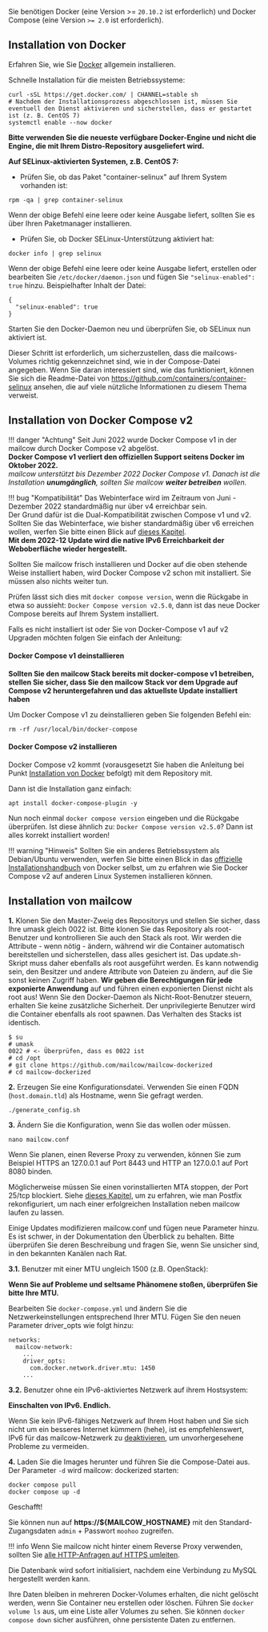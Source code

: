 Sie benötigen Docker (eine Version >= `20.10.2` ist erforderlich) und Docker Compose (eine Version `>= 2.0` ist erforderlich).

## Installation von Docker
Erfahren Sie, wie Sie [Docker](https://docs.docker.com/install/) allgemein installieren.

Schnelle Installation für die meisten Betriebssysteme:

```
curl -sSL https://get.docker.com/ | CHANNEL=stable sh
# Nachdem der Installationsprozess abgeschlossen ist, müssen Sie eventuell den Dienst aktivieren und sicherstellen, dass er gestartet ist (z. B. CentOS 7)
systemctl enable --now docker
```

**Bitte verwenden Sie die neueste verfügbare Docker-Engine und nicht die Engine, die mit Ihrem Distro-Repository ausgeliefert wird.**

**Auf SELinux-aktivierten Systemen, z.B. CentOS 7:**

- Prüfen Sie, ob das Paket "container-selinux" auf Ihrem System vorhanden ist:

```
rpm -qa | grep container-selinux
```

Wenn der obige Befehl eine leere oder keine Ausgabe liefert, sollten Sie es über Ihren Paketmanager installieren.

- Prüfen Sie, ob Docker SELinux-Unterstützung aktiviert hat:

```
docker info | grep selinux
```

Wenn der obige Befehl eine leere oder keine Ausgabe liefert, erstellen oder bearbeiten Sie `/etc/docker/daemon.json` und fügen Sie `"selinux-enabled": true` hinzu. Beispielhafter Inhalt der Datei:

```
{
  "selinux-enabled": true
}
```

Starten Sie den Docker-Daemon neu und überprüfen Sie, ob SELinux nun aktiviert ist.

Dieser Schritt ist erforderlich, um sicherzustellen, dass die mailcows-Volumes richtig gekennzeichnet sind, wie in der Compose-Datei angegeben.
Wenn Sie daran interessiert sind, wie das funktioniert, können Sie sich die Readme-Datei von https://github.com/containers/container-selinux ansehen, die auf viele nützliche Informationen zu diesem Thema verweist.

## Installation von Docker Compose v2

!!! danger "Achtung"
    Seit Juni 2022 wurde Docker Compose v1 in der mailcow durch Docker Compose v2 abgelöst. <br>
    **Docker Compose v1 verliert den offiziellen Support seitens Docker im Oktober 2022.** <br>
    _mailcow unterstützt bis Dezember 2022 Docker Compose v1. Danach ist die Installation **unumgänglich**, sollten Sie mailcow **weiter betreiben** wollen._

!!! bug "Kompatibilität"
    Das Webinterface wird im Zeitraum von Juni - Dezember 2022 standardmäßig nur über v4 erreichbar sein.<br>
    Der Grund dafür ist die Dual-Kompatibilität zwischen Compose v1 und v2. <br>
    Sollten Sie das Webinterface, wie bisher standardmäßig über v6 erreichen wollen, werfen Sie bitte einen Blick auf [dieses Kapitel](../post_installation/firststeps-ip_bindings.de.md#ipv6-binding). <br>
    **Mit dem 2022-12 Update wird die native IPv6 Erreichbarkeit der Weboberfläche wieder hergestellt.**

Sollten Sie mailcow frisch installieren und Docker auf die oben stehende Weise installiert haben, wird Docker Compose v2 schon mit installiert. Sie müssen also nichts weiter tun.

Prüfen lässt sich dies mit `docker compose version`, wenn die Rückgabe in etwa so aussieht: `Docker Compose version v2.5.0`, dann ist das neue Docker Compose bereits auf Ihrem System installiert.

Falls es nicht installiert ist oder Sie von Docker-Compose v1 auf v2 Upgraden möchten folgen Sie einfach der Anleitung:

#### Docker Compose v1 deinstallieren
**Sollten Sie den mailcow Stack bereits mit docker-compose v1 betreiben, stellen Sie sicher, dass Sie den mailcow Stack vor dem Upgrade auf Compose v2 heruntergefahren und das aktuellste Update installiert haben**

Um Docker Compose v1 zu deinstallieren geben Sie folgenden Befehl ein:

```
rm -rf /usr/local/bin/docker-compose
```

#### Docker Compose v2 installieren

Docker Compose v2 kommt (vorausgesetzt Sie haben die Anleitung bei Punkt [Installation von Docker](#installation-von-docker) befolgt) mit dem Repository mit.

Dann ist die Installation ganz einfach:

```
apt install docker-compose-plugin -y
```

Nun noch einmal `docker compose version` eingeben und die Rückgabe überprüfen. Ist diese ähnlich zu: `Docker Compose version v2.5.0`? Dann ist alles korrekt installiert worden!

!!! warning "Hinweis"
    Sollten Sie ein anderes Betriebssystem als Debian/Ubuntu verwenden, werfen Sie bitte einen Blick in das [offizielle Installationshandbuch](https://docs.docker.com/compose/install/#install-compose-on-linux-systems) von Docker selbst, um zu erfahren wie Sie Docker Compose v2 auf anderen Linux Systemen installieren können.

## Installation von mailcow

 **1\.** Klonen Sie den Master-Zweig des Repositorys und stellen Sie sicher, dass Ihre umask gleich 0022 ist. 
 Bitte klonen Sie das Repository als root-Benutzer und kontrollieren Sie auch den Stack als root. 
 Wir werden die Attribute - wenn nötig - ändern, während wir die Container automatisch bereitstellen und sicherstellen, dass alles gesichert ist. 
 Das update.sh-Skript muss daher ebenfalls als root ausgeführt werden. 
 Es kann notwendig sein, den Besitzer und andere Attribute von Dateien zu ändern, auf die Sie sonst keinen Zugriff haben. 
 **Wir geben die Berechtigungen für jede exponierte Anwendung** auf und führen einen exponierten Dienst nicht als root aus! 
 Wenn Sie den Docker-Daemon als Nicht-Root-Benutzer steuern, erhalten Sie keine zusätzliche Sicherheit. 
 Der unprivilegierte Benutzer wird die Container ebenfalls als root spawnen. Das Verhalten des Stacks ist identisch.

```
$ su
# umask
0022 # <- Überprüfen, dass es 0022 ist
# cd /opt
# git clone https://github.com/mailcow/mailcow-dockerized
# cd mailcow-dockerized
```

**2\.** Erzeugen Sie eine Konfigurationsdatei. Verwenden Sie einen FQDN (`host.domain.tld`) als Hostname, wenn Sie gefragt werden.
```
./generate_config.sh
```

**3\.** Ändern Sie die Konfiguration, wenn Sie das wollen oder müssen.
```
nano mailcow.conf
```
Wenn Sie planen, einen Reverse Proxy zu verwenden, können Sie zum Beispiel HTTPS an 127.0.0.1 auf Port 8443 und HTTP an 127.0.0.1 auf Port 8080 binden.

Möglicherweise müssen Sie einen vorinstallierten MTA stoppen, der Port 25/tcp blockiert. Siehe [dieses Kapitel](../post_installation/firststeps-local_mta.de.md), um zu erfahren, wie man Postfix rekonfiguriert, um nach einer erfolgreichen Installation neben mailcow laufen zu lassen.

Einige Updates modifizieren mailcow.conf und fügen neue Parameter hinzu. Es ist schwer, in der Dokumentation den Überblick zu behalten. Bitte überprüfen Sie deren Beschreibung und fragen Sie, wenn Sie unsicher sind, in den bekannten Kanälen nach Rat.

**3\.1\.** Benutzer mit einer MTU ungleich 1500 (z.B. OpenStack):

**Wenn Sie auf Probleme und seltsame Phänomene stoßen, überprüfen Sie bitte Ihre MTU.**

Bearbeiten Sie `docker-compose.yml` und ändern Sie die Netzwerkeinstellungen entsprechend Ihrer MTU.
Fügen Sie den neuen Parameter driver_opts wie folgt hinzu:
```
networks:
  mailcow-network:
    ...
    driver_opts:
      com.docker.network.driver.mtu: 1450
    ...
```

**3\.2\.** Benutzer ohne ein IPv6-aktiviertes Netzwerk auf ihrem Hostsystem:

**Einschalten von IPv6. Endlich.**

Wenn Sie kein IPv6-fähiges Netzwerk auf Ihrem Host haben und Sie sich nicht um ein besseres Internet kümmern (hehe), ist es empfehlenswert, IPv6 für das mailcow-Netzwerk zu [deaktivieren](../post_installation/firststeps-disable_ipv6.de.md), um unvorhergesehene Probleme zu vermeiden.


**4\.** Laden Sie die Images herunter und führen Sie die Compose-Datei aus. Der Parameter `-d` wird mailcow: dockerized starten:
```
docker compose pull
docker compose up -d
```

Geschafft!

Sie können nun auf **https://${MAILCOW_HOSTNAME}** mit den Standard-Zugangsdaten `admin` + Passwort `moohoo` zugreifen.

!!! info
    Wenn Sie mailcow nicht hinter einem Reverse Proxy verwenden, sollten Sie [alle HTTP-Anfragen auf HTTPS umleiten](../manual-guides/u_e-80_to_443.md).

Die Datenbank wird sofort initialisiert, nachdem eine Verbindung zu MySQL hergestellt werden kann.

Ihre Daten bleiben in mehreren Docker-Volumes erhalten, die nicht gelöscht werden, wenn Sie Container neu erstellen oder löschen. Führen Sie `docker volume ls` aus, um eine Liste aller Volumes zu sehen. Sie können `docker compose down` sicher ausführen, ohne persistente Daten zu entfernen.
